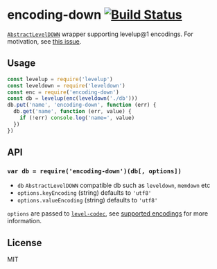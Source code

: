 # encoding-down [![Build Status](https://travis-ci.org/Level/encoding-down.svg?branch=master)](https://travis-ci.org/Level/encoding-down)

[`AbstractLevelDOWN`](https://github.com/level/abstract-leveldown) wrapper supporting levelup@1 encodings. For motivation, see [this issue](https://github.com/Level/levelup/pull/367).

## Usage

```js
const levelup = require('levelup')
const leveldown = require('leveldown')
const enc = require('encoding-down')
const db = levelup(enc(leveldown('./db')))
db.put('name', 'encoding-down', function (err) {
  db.get('name', function (err, value) {
    if (!err) console.log('name=', value)
  })
})
```

## API

### `var db = require('encoding-down')(db[, options])`

* `db` `AbstractLevelDOWN` compatible db such as `leveldown`, `memdown` etc
* `options.keyEncoding` (string) defaults to `'utf8'`
* `options.valueEncoding` (string) defaults to `'utf8'`

`options` are passed to [`level-codec`](https://github.com/level/codec), see [supported encodings](https://github.com/Level/codec#encodings) for more information.

## License

MIT
